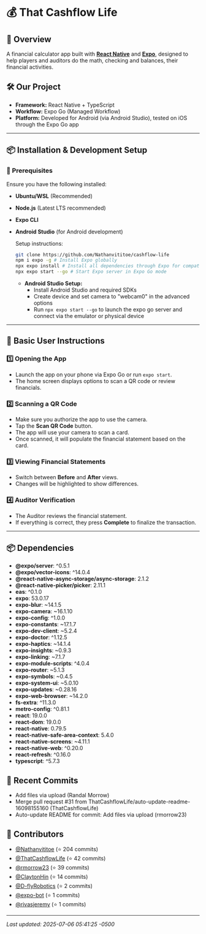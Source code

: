 # 💰 That Cashflow Life

## 🚀 Overview
A financial calculator app built with [**React Native**](https://reactnative.dev/) and [**Expo**](https://expo.dev/), designed to help players and auditors do the math, checking and balances, their financial activities.

## 🛠 Our Project
- **Framework:** React Native + TypeScript  
- **Workflow:** Expo Go (Managed Workflow)  
- **Platform:** Developed for Android (via Android Studio), tested on iOS through the Expo Go app  

---

## 📦 Installation & Development Setup

### 🔧 Prerequisites
Ensure you have the following installed:
- **Ubuntu/WSL** (Recommended)
- **Node.js** (Latest LTS recommended)
- **Expo CLI**
- **Android Studio** (for Android development)

  Setup instructions:
  ```sh
  git clone https://github.com/Nathanvititoe/cashflow-life
  npm i expo -g # Install Expo globally
  npx expo install # Install all dependencies through Expo for compatibility
  npx expo start --go # Start Expo server in Expo Go mode
  ```

  - **Android Studio Setup:**
    - Install Android Studio and required SDKs
    - Create device and set camera to "webcam0" in the advanced options
    - Run `npx expo start --go` to launch the expo go server and connect via the emulator or physical device

---

## 📖 Basic User Instructions
### 1️⃣ Opening the App
* Launch the app on your phone via Expo Go or run `expo start`.
* The home screen displays options to scan a QR code or review financials.

### 2️⃣ Scanning a QR Code
* Make sure you authorize the app to use the camera.
* Tap the **Scan QR Code** button.
* The app will use your camera to scan a card.
* Once scanned, it will populate the financial statement based on the card.

### 3️⃣ Viewing Financial Statements
* Switch between **Before** and **After** views.
* Changes will be highlighted to show differences.

### 4️⃣ Auditor Verification
* The Auditor reviews the financial statement.
* If everything is correct, they press **Complete** to finalize the transaction.
---

## 📦 Dependencies
- **@expo/server**: ^0.5.1
- **@expo/vector-icons**: ^14.0.4
- **@react-native-async-storage/async-storage**: 2.1.2
- **@react-native-picker/picker**: 2.11.1
- **eas**: ^0.1.0
- **expo**: 53.0.17
- **expo-blur**: ~14.1.5
- **expo-camera**: ~16.1.10
- **expo-config**: ^1.0.0
- **expo-constants**: ~17.1.7
- **expo-dev-client**: ~5.2.4
- **expo-doctor**: ^1.12.5
- **expo-haptics**: ~14.1.4
- **expo-insights**: ~0.9.3
- **expo-linking**: ~7.1.7
- **expo-module-scripts**: ^4.0.4
- **expo-router**: ~5.1.3
- **expo-symbols**: ~0.4.5
- **expo-system-ui**: ~5.0.10
- **expo-updates**: ~0.28.16
- **expo-web-browser**: ~14.2.0
- **fs-extra**: ^11.3.0
- **metro-config**: ^0.81.1
- **react**: 19.0.0
- **react-dom**: 19.0.0
- **react-native**: 0.79.5
- **react-native-safe-area-context**: 5.4.0
- **react-native-screens**: ~4.11.1
- **react-native-web**: ^0.20.0
- **react-refresh**: ^0.16.0
- **typescript**: ^5.7.3

## 🔄 Recent Commits
- Add files via upload (Randal Morrow)
- Merge pull request #31 from ThatCashflowLife/auto-update-readme-16098155160 (ThatCashflowLife)
- Auto-update README for commit: Add files via upload (rmorrow23)

## 👥 Contributors
- [@Nathanvititoe](https://github.com/Nathanvititoe) (⭐ 204 commits)
- [@ThatCashflowLife](https://github.com/ThatCashflowLife) (⭐ 42 commits)
- [@rmorrow23](https://github.com/rmorrow23) (⭐ 39 commits)
- [@ClaytonHin](https://github.com/ClaytonHin) (⭐ 14 commits)
- [@D-flyRobotics](https://github.com/D-flyRobotics) (⭐ 2 commits)
- [@expo-bot](https://github.com/expo-bot) (⭐ 1 commits)
- [@rivasjeremy](https://github.com/rivasjeremy) (⭐ 1 commits)


---

_Last updated: 2025-07-06 05:41:25 -0500_
